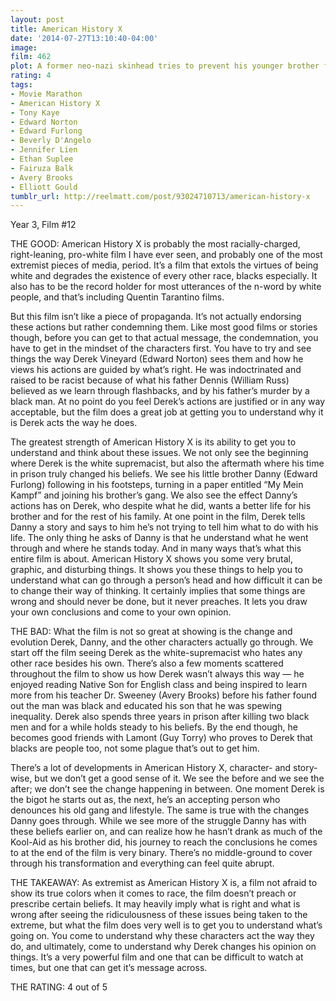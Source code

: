 ```yaml
---
layout: post
title: American History X
date: '2014-07-27T13:10:40-04:00'
image: 
film: 462
plot: A former neo-nazi skinhead tries to prevent his younger brother from going down the same wrong path that he did.
rating: 4
tags:
- Movie Marathon
- American History X
- Tony Kaye
- Edward Norton
- Edward Furlong
- Beverly D'Angelo
- Jennifer Lien
- Ethan Suplee
- Fairuza Balk
- Avery Brooks
- Elliott Gould
tumblr_url: http://reelmatt.com/post/93024710713/american-history-x
---
```


Year 3, Film #12

THE GOOD: American History X is probably the most racially-charged, right-leaning, pro-white film I have ever seen, and probably one of the most extremist pieces of media, period. It’s a film that extols the virtues of being white and degrades the existence of every other race, blacks especially. It also has to be the record holder for most utterances of the n-word by white people, and that’s including Quentin Tarantino films.

But this film isn’t like a piece of propaganda. It’s not actually endorsing these actions but rather condemning them. Like most good films or stories though, before you can get to that actual message, the condemnation, you have to get in the mindset of the characters first. You have to try and see things the way Derek Vineyard (Edward Norton) sees them and how he views his actions are guided by what’s right. He was indoctrinated and raised to be racist because of what his father Dennis (William Russ) believed as we learn through flashbacks, and by his father’s murder by a black man. At no point do you feel Derek’s actions are justified or in any way acceptable, but the film does a great job at getting you to understand why it is Derek acts the way he does. 

The greatest strength of American History X is its ability to get you to understand and think about these issues. We not only see the beginning where Derek is the white supremacist, but also the aftermath where his time in prison truly changed his beliefs. We see his little brother Danny (Edward Furlong) following in his footsteps, turning in a paper entitled “My Mein Kampf” and joining his brother’s gang. We also see the effect Danny’s actions has on Derek, who despite what he did, wants a better life for his brother and for the rest of his family. At one point in the film, Derek tells Danny a story and says to him he’s not trying to tell him what to do with his life. The only thing he asks of Danny is that he understand what he went through and where he stands today. And in many ways that’s what this entire film is about. American History X shows you some very brutal, graphic, and disturbing things. It shows you these things to help you to understand what can go through a person’s head and how difficult it can be to change their way of thinking. It certainly implies that some things are wrong and should never be done, but it never preaches. It lets you draw your own conclusions and come to your own opinion.

THE BAD: What the film is not so great at showing is the change and evolution Derek, Danny, and the other characters actually go through. We start off the film seeing Derek as the white-supremacist who hates any other race besides his own. There’s also a few moments scattered throughout the film to show us how Derek wasn’t always this way — he enjoyed reading Native Son for English class and being inspired to learn more from his teacher Dr. Sweeney (Avery Brooks) before his father found out the man was black and educated his son that he was spewing inequality. Derek also spends three years in prison after killing two black men and for a while holds steady to his beliefs. By the end though, he becomes good friends with Lamont (Guy Torry) who proves to Derek that blacks are people too, not some plague that’s out to get him.

There’s a lot of developments in American History X, character- and story-wise, but we don’t get a good sense of it. We see the before and we see the after; we don’t see the change happening in between. One moment Derek is the bigot he starts out as, the next, he’s an accepting person who denounces his old gang and lifestyle. The same is true with the changes Danny goes through. While we see more of the struggle Danny has with these beliefs earlier on, and can realize how he hasn’t drank as much of the Kool-Aid as his brother did, his journey to reach the conclusions he comes to at the end of the film is very binary. There’s no middle-ground to cover through his transformation and everything can feel quite abrupt.

THE TAKEAWAY: As extremist as American History X is, a film not afraid to show its true colors when it comes to race, the film doesn’t preach or prescribe certain beliefs. It may heavily imply what is right and what is wrong after seeing the ridiculousness of these issues being taken to the extreme, but what the film does very well is to get you to understand what’s going on. You come to understand why these characters act the way they do, and ultimately, come to understand why Derek changes his opinion on things. It’s a very powerful film and one that can be difficult to watch at times, but one that can get it’s message across.

THE RATING: 4 out of 5
